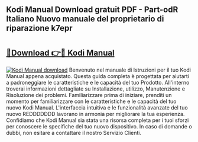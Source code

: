 ## Kodi Manual Download gratuit PDF - Part-odR Italiano Nuovo manuale del proprietario di riparazione k7epr

# <h2><a href="http://dfchw8y.blite.top/?on=Kodi+Manual">🔗Download 👉🔴 Kodi Manual</a></h2>

[![Kodi Manual download](https://i.imgur.com/lujVjoI.png)](http://dfchw8y.blite.top/?on=Kodi+Manual)
Benvenuto nel manuale di Istruzioni per il tuo Kodi Manual appena acquistato. Questa guida completa è progettata per aiutarti a padroneggiare le caratteristiche e le capacità del tuo Prodotto. All'interno troverai informazioni dettagliate su Installazione, utilizzo, Manutenzione e Risoluzione dei problemi. Familiarizzare prima di iniziare, prenditi un momento per familiarizzare con le caratteristiche e le capacità del tuo nuovo Kodi Manual. L'interfaccia intuitiva e le funzionalità avanzate del tuo nuovo REDDDDDDD lavorano in armonia per migliorare la tua esperienza. Confidiamo che Kodi Manual sia stata una risorsa completa per i tuoi sforzi per conoscere le specifiche del tuo nuovo dispositivo. In caso di domande o dubbi, non esitare a contattare il nostro Servizio Clienti.
